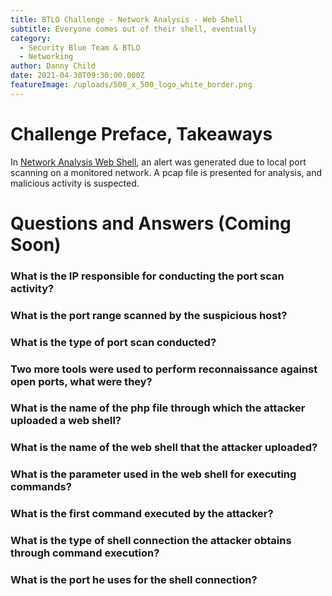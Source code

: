 ```yaml
---
title: BTLO Challenge - Network Analysis - Web Shell
subtitle: Everyone comes out of their shell, eventually
category:
  - Security Blue Team & BTLO
  - Networking
author: Danny Child
date: 2021-04-30T09:30:00.000Z
featureImage: /uploads/500_x_500_logo_white_border.png
---
```

# **Challenge Preface, Takeaways**

In [Network Analysis Web Shell](https://blueteamlabs.online/home/challenge/12), an alert was generated due to local port scanning on a monitored network. A pcap file is presented for analysis, and malicious activity is suspected.

# **Questions and Answers (Coming Soon)**

### **What is the IP responsible for conducting the port scan activity?**

### **What is the port range scanned by the suspicious host?**

### **What is the type of port scan conducted?**

### **Two more tools were used to perform reconnaissance against open ports, what were they?**

### **What is the name of the php file through which the attacker uploaded a web shell?**

### **What is the name of the web shell that the attacker uploaded?**

### **What is the parameter used in the web shell for executing commands?**

### **What is the first command executed by the attacker?**

### **What is the type of shell connection the attacker obtains through command execution?**

### **What is the port he uses for the shell connection?**